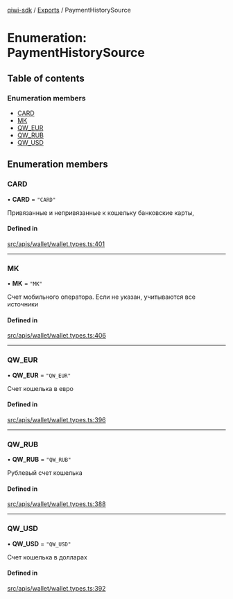 [qiwi-sdk](../README.md) / [Exports](../modules.md) / PaymentHistorySource

# Enumeration: PaymentHistorySource

## Table of contents

### Enumeration members

- [CARD](PaymentHistorySource.md#card)
- [MK](PaymentHistorySource.md#mk)
- [QW\_EUR](PaymentHistorySource.md#qw_eur)
- [QW\_RUB](PaymentHistorySource.md#qw_rub)
- [QW\_USD](PaymentHistorySource.md#qw_usd)

## Enumeration members

### CARD

• **CARD** = `"CARD"`

Привязанные и непривязанные к кошельку банковские
карты,

#### Defined in

[src/apis/wallet/wallet.types.ts:401](https://github.com/AlexXanderGrib/node-qiwi-sdk/blob/1999c21/src/apis/wallet/wallet.types.ts#L401)

___

### MK

• **MK** = `"MK"`

Счет мобильного оператора. Если не указан, учитываются
все источники

#### Defined in

[src/apis/wallet/wallet.types.ts:406](https://github.com/AlexXanderGrib/node-qiwi-sdk/blob/1999c21/src/apis/wallet/wallet.types.ts#L406)

___

### QW\_EUR

• **QW\_EUR** = `"QW_EUR"`

Счет кошелька в евро

#### Defined in

[src/apis/wallet/wallet.types.ts:396](https://github.com/AlexXanderGrib/node-qiwi-sdk/blob/1999c21/src/apis/wallet/wallet.types.ts#L396)

___

### QW\_RUB

• **QW\_RUB** = `"QW_RUB"`

Рублевый счет кошелька

#### Defined in

[src/apis/wallet/wallet.types.ts:388](https://github.com/AlexXanderGrib/node-qiwi-sdk/blob/1999c21/src/apis/wallet/wallet.types.ts#L388)

___

### QW\_USD

• **QW\_USD** = `"QW_USD"`

Счет кошелька в долларах

#### Defined in

[src/apis/wallet/wallet.types.ts:392](https://github.com/AlexXanderGrib/node-qiwi-sdk/blob/1999c21/src/apis/wallet/wallet.types.ts#L392)
